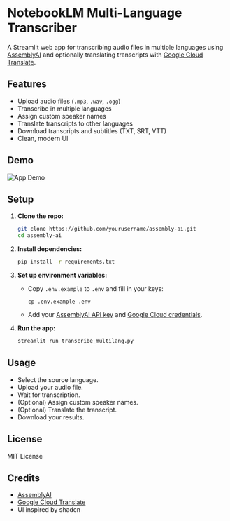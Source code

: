 # NotebookLM Multi-Language Transcriber

A Streamlit web app for transcribing audio files in multiple languages using [AssemblyAI](https://www.assemblyai.com/) and optionally translating transcripts with [Google Cloud Translate](https://cloud.google.com/translate).

## Features

- Upload audio files (`.mp3`, `.wav`, `.ogg`)
- Transcribe in multiple languages
- Assign custom speaker names
- Translate transcripts to other languages
- Download transcripts and subtitles (TXT, SRT, VTT)
- Clean, modern UI

## Demo

![App Demo](screenshot.gif)

## Setup

1. **Clone the repo:**
   ```bash
   git clone https://github.com/yourusername/assembly-ai.git
   cd assembly-ai
   ```

2. **Install dependencies:**
   ```bash
   pip install -r requirements.txt
   ```

3. **Set up environment variables:**
   - Copy `.env.example` to `.env` and fill in your keys:
     ```
     cp .env.example .env
     ```
   - Add your [AssemblyAI API key](https://www.assemblyai.com/) and [Google Cloud credentials](https://cloud.google.com/translate/docs/setup).

4. **Run the app:**
   ```bash
   streamlit run transcribe_multilang.py
   ```

## Usage

- Select the source language.
- Upload your audio file.
- Wait for transcription.
- (Optional) Assign custom speaker names.
- (Optional) Translate the transcript.
- Download your results.

## License

MIT License

## Credits

- [AssemblyAI](https://www.assemblyai.com/)
- [Google Cloud Translate](https://cloud.google.com/translate)
- UI inspired by shadcn 